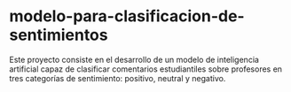 # modelo-para-clasificacion-de-sentimientos
Este proyecto consiste en el desarrollo de un modelo de inteligencia artificial capaz de clasificar comentarios estudiantiles sobre profesores en tres categorías de sentimiento: positivo, neutral y negativo.
